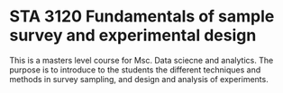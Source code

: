 # STA 3120 Fundamentals of sample survey and experimental design 
This is a masters level course for Msc. Data sciecne and analytics. 
The purpose is to introduce to the students the different techniques and methods in survey sampling, and design and analysis of experiments.
